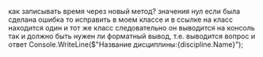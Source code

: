 как записывать время
через новый метод?
значения нул
если была сделана ошибка то исправить
в моем классе и в ссылке на класс находится один и тот же класс следовательно он выводится на консоль так и должно быть
нужен ли форматный вывод, т.е. выводится вопрос и ответ
Console.WriteLine($"Название дисциплины:{discipline.Name}");